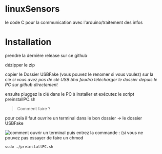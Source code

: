 
# linuxSensors
le code C pour la communication avec l'arduino/traitement des infos 
# Installation
prendre la dernière release sur ce github

dézipper le zip 

copier le Dossier USBFake (vous pouvez le renomer si vous voulez) sur la clé 
*si vous avez pas de clé USB bha faudra télécharger le dossier depuis le PC sur github directement*

ensuite pluggez la clé dans le PC à installer et exécutez le script preinstallPC.sh

> Comment faire ?

pour cela il faut ouvrire un terminal dans le bon dossier -> le dossier USBFake 

![comment ouvrir un terminal](https://i.ibb.co/3Rd97vB/tuto-linux.png)
puis entrez la commande : (si vous ne pouvez pas essayer de faire un chmod

    sudo ./preinstallPC.sh



 

<!--stackedit_data:
eyJoaXN0b3J5IjpbLTE3MjA3NzM5NTMsLTQwMDY4MTE3MCwzOT
YxNDI1NzksLTE1Mzc3ODA5MTUsMTE5ODg4NTMwNSwtNTQxMjEy
NSw5OTE1MzM1NzUsLTE3MDIxMDg3ODRdfQ==
-->